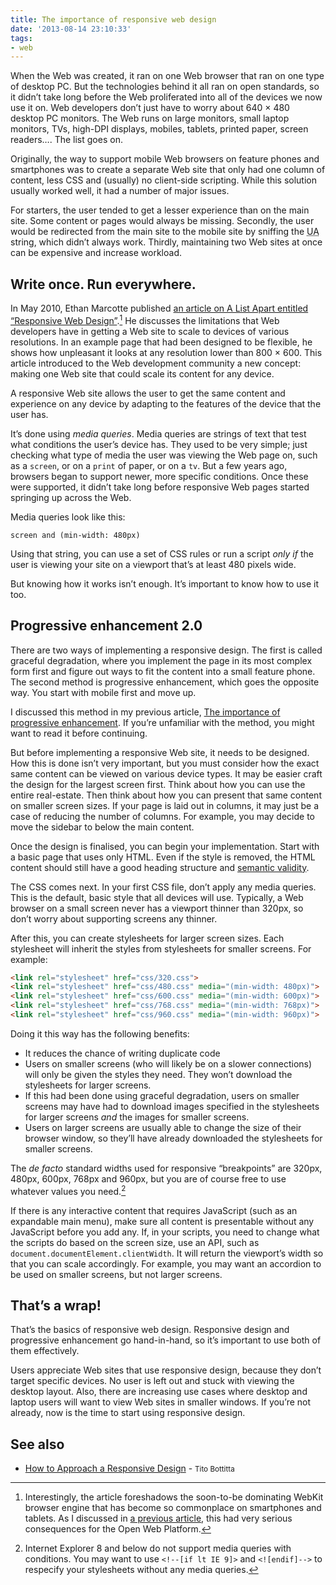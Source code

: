 ```yaml
---
title: The importance of responsive web design
date: '2013-08-14 23:10:33'
tags:
- web
---
```


When the Web was created, it ran on one Web browser that ran on one type of desktop PC. But the technologies behind it all ran on open standards, so it didn’t take long before the Web proliferated into all of the devices we now use it on. Web developers don’t just have to worry about 640 × 480 desktop PC monitors. The Web runs on large monitors, small laptop monitors, TVs, high-DPI displays, mobiles, tablets, printed paper, screen readers…. The list goes on.

Originally, the way to support mobile Web browsers on feature phones and smartphones was to create a separate Web site that only had one column of content, less CSS and (usually) no client-side scripting. While this solution usually worked well, it had a number of major issues.

For starters, the user tended to get a lesser experience than on the main site. Some content or pages would always be missing. Secondly, the user would be redirected from the main site to the mobile site by sniffing the <abbr title="User agent">UA</abbr> string, which didn’t always work. Thirdly, maintaining two Web sites at once can be expensive and increase workload.


## Write once. Run everywhere.

In May 2010, Ethan Marcotte published [an article on A List Apart entitled “Responsive Web Design”](http://alistapart.com/article/responsive-web-design).[^1] He discusses the limitations that Web developers have in getting a Web site to scale to devices of various resolutions. In an example page that had been designed to be flexible, he shows how unpleasant it looks at any resolution lower than 800 × 600. This article introduced to the Web development community a new concept: making one Web site that could scale its content for any device.

A responsive Web site allows the user to get the same content and experience on any device by adapting to the features of the device that the user has.

It’s done using *media queries*. Media queries are strings of text that test what conditions the user’s device has. They used to be very simple; just checking what type of media the user was viewing the Web page on, such as a `screen`, or on a `print` of paper, or on a `tv`. But a few years ago, browsers began to support newer, more specific conditions. Once these were supported, it didn’t take long before responsive Web pages started springing up across the Web.

Media queries look like this:

```
screen and (min-width: 480px)
```

Using that string, you can use a set of CSS rules or run a script *only if* the user is viewing your site on a viewport that’s at least 480 pixels wide.

But knowing how it works isn’t enough. It’s important to know how to use it too.


## Progressive enhancement 2.0

There are two ways of implementing a responsive design. The first is called graceful degradation, where you implement the page in its most complex form first and figure out ways to fit the content into a small feature phone. The second method is progressive enhancement, which goes the opposite way. You start with mobile first and move up.

I discussed this method in my previous article, [The importance of progressive enhancement](http://joshtumath.me.uk/2013/08/11/the-importance-of-progressive-enhancement/ "The importance of progressive enhancement"). If you’re unfamiliar with the method, you might want to read it before continuing.

But before implementing a responsive Web site, it needs to be designed. How this is done isn’t very important, but you must consider how the exact same content can be viewed on various device types. It may be easier craft the design for the largest screen first. Think about how you can use the entire real-estate. Then think about how you can present that same content on smaller screen sizes. If your page is laid out in columns, it may just be a case of reducing the number of columns. For example, you may decide to move the sidebar to below the main content.

Once the design is finalised, you can begin your implementation. Start with a basic page that uses only HTML. Even if the style is removed, the HTML content should still have a good heading structure and [semantic validity](http://www.whatwg.org/specs/web-apps/current-work/multipage/elements.html#semantics-0).

The CSS comes next. In your first CSS file, don’t apply any media queries. This is the default, basic style that all devices will use. Typically, a Web browser on a small screen never has a viewport thinner than 320px, so don’t worry about supporting screens any thinner.

After this, you can create stylesheets for larger screen sizes. Each stylesheet will inherit the styles from stylesheets for smaller screens. For example:

```html
<link rel="stylesheet" href="css/320.css">
<link rel="stylesheet" href="css/480.css" media="(min-width: 480px)">
<link rel="stylesheet" href="css/600.css" media="(min-width: 600px)">
<link rel="stylesheet" href="css/768.css" media="(min-width: 768px)">
<link rel="stylesheet" href="css/960.css" media="(min-width: 960px)">
```

Doing it this way has the following benefits:

- It reduces the chance of writing duplicate code
- Users on smaller screens (who will likely be on a slower connections) will only be given the styles they need. They won’t download the stylesheets for larger screens.
- If this had been done using graceful degradation, users on smaller screens may have had to download images specified in the stylesheets for larger screens *and* the images for smaller screens.
- Users on larger screens are usually able to change the size of their browser window, so they’ll have already downloaded the stylesheets for smaller screens.

The *de facto* standard widths used for responsive “breakpoints” are 320px, 480px, 600px, 768px and 960px, but you are of course free to use whatever values you need.[^2]

If there is any interactive content that requires JavaScript (such as an expandable main menu), make sure all content is presentable without any JavaScript before you add any. If, in your scripts, you need to change what the scripts do based on the screen size, use an API, such as `document.documentElement.clientWidth`. It will return the viewport’s width so that you can scale accordingly. For example, you may want an accordion to be used on smaller screens, but not larger screens.


## That’s a wrap!

That’s the basics of responsive web design. Responsive design and progressive enhancement go hand-in-hand, so it’s important to use both of them effectively.

Users appreciate Web sites that use responsive design, because they don’t target specific devices. No user is left out and stuck with viewing the desktop layout. Also, there are increasing use cases where desktop and laptop users will want to view Web sites in smaller windows. If you’re not already, now is the time to start using responsive design.

[^1]: Interestingly, the article foreshadows the soon-to-be dominating WebKit browser engine that has become so commonplace on smartphones and tablets. As I discussed in [a previous article](http://joshtumath.me.uk/2013/02/17/webkit-vs-the-web/ "WebKit vs. the Web"), this had very serious consequences for the Open Web Platform.
[^2]: Internet Explorer 8 and below do not support media queries with conditions. You may want to use `<!--[if lt IE 9]>` and `<![endif]-->` to respecify your stylesheets without any media queries.

## See also

* [How to Approach a Responsive Design](http://upstatement.com/blog/2012/01/how-to-approach-a-responsive-design/) - <small>Tito Bottitta</small>
